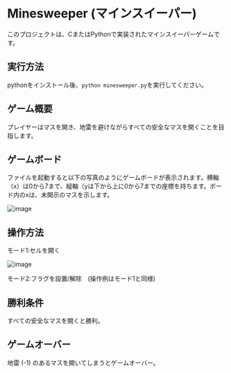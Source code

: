 # Minesweeper (マインスイーパー)
このプロジェクトは、CまたはPythonで実装されたマインスイーパーゲームです。

## 実行方法
pythonをインストール後、`python minesweeper.py`を実行してください。

## ゲーム概要
プレイヤーはマスを開き、地雷を避けながらすべての安全なマスを開くことを目指します。

## ゲームボード
ファイルを起動すると以下の写真のようにゲームボードが表示されます。横軸（x）は0から7まで、縦軸（yは下から上に0から7までの座標を持ちます。ボード内のxは、未開示のマスを示します。

![image](https://github.com/user-attachments/assets/a0ee15c4-cdb7-4830-8127-e6e95a282bcb)

## 操作方法

モード1:セルを開く

![image](https://github.com/user-attachments/assets/a2656a8c-e25b-40b6-b1d8-0ce41c8cb27f)

モード2:フラグを設置/解除　(操作例はモード1と同様)


## 勝利条件
すべての安全なマスを開くと勝利。

## ゲームオーバー
地雷 (-1) のあるマスを開いてしまうとゲームオーバー。
